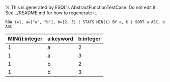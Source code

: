 % This is generated by ESQL's AbstractFunctionTestCase. Do not edit it. See ../README.md for how to regenerate it.

```esql
ROW i=1, a=["a", "b"], b=[2, 3] | STATS MIN(i) BY a, b | SORT a ASC, b ASC
```

| MIN(i):integer | a:keyword | b:integer |
| --- | --- | --- |
| 1 | a | 2 |
| 1 | a | 3 |
| 1 | b | 2 |
| 1 | b | 3 |
